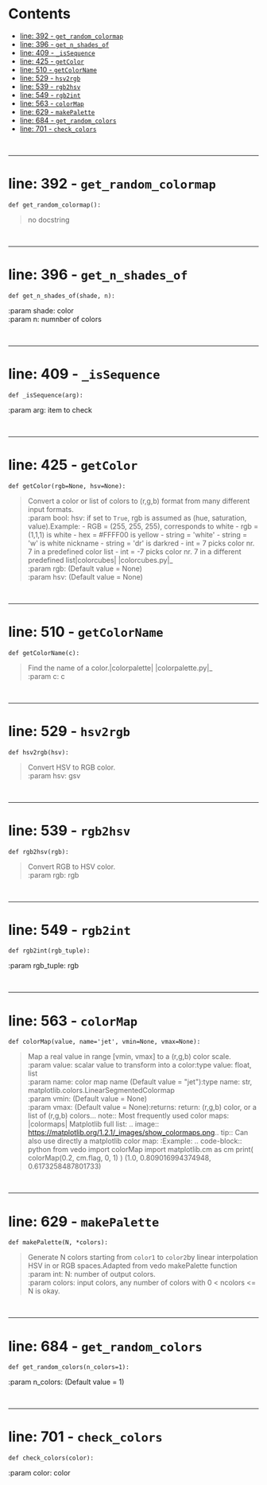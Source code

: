 



Contents
========

* [line: 392 - `get_random_colormap`](#line-392---get_random_colormap)
* [line: 396 - `get_n_shades_of`](#line-396---get_n_shades_of)
* [line: 409 - `_isSequence`](#line-409---_issequence)
* [line: 425 - `getColor`](#line-425---getcolor)
* [line: 510 - `getColorName`](#line-510---getcolorname)
* [line: 529 - `hsv2rgb`](#line-529---hsv2rgb)
* [line: 539 - `rgb2hsv`](#line-539---rgb2hsv)
* [line: 549 - `rgb2int`](#line-549---rgb2int)
* [line: 563 - `colorMap`](#line-563---colormap)
* [line: 629 - `makePalette`](#line-629---makepalette)
* [line: 684 - `get_random_colors`](#line-684---get_random_colors)
* [line: 701 - `check_colors`](#line-701---check_colors)


&nbsp;

--------
# line: 392 - `get_random_colormap`
  
```  
def get_random_colormap():
```


>  no docstring

&nbsp;

--------
# line: 396 - `get_n_shades_of`
  
```  
def get_n_shades_of(shade, n):
```
  
:param shade:  color  
:param n: numnber of colors

&nbsp;

--------
# line: 409 - `_isSequence`
  
```  
def _isSequence(arg):
```
  
:param arg:   item to check

&nbsp;

--------
# line: 425 - `getColor`
  
```  
def getColor(rgb=None, hsv=None):
```
>Convert a color or list of colors to (r,g,b) format from many different input formats.  
:param bool: hsv: if set to `True`, rgb is assumed as (hue, saturation, value).Example:     - RGB    = (255, 255, 255), corresponds to white     - rgb    = (1,1,1) is white     - hex    = #FFFF00 is yellow     - string = 'white'     - string = 'w' is white nickname     - string = 'dr' is darkred     - int    =  7 picks color nr. 7 in a predefined color list     - int    = -7 picks color nr. 7 in a different predefined list|colorcubes| |colorcubes.py|_  
:param rgb:  (Default value = None)  
:param hsv:  (Default value = None)

&nbsp;

--------
# line: 510 - `getColorName`
  
```  
def getColorName(c):
```
>Find the name of a color.|colorpalette| |colorpalette.py|_  
:param c: c 

&nbsp;

--------
# line: 529 - `hsv2rgb`
  
```  
def hsv2rgb(hsv):
```
>Convert HSV to RGB color.  
:param hsv: gsv 

&nbsp;

--------
# line: 539 - `rgb2hsv`
  
```  
def rgb2hsv(rgb):
```
>Convert RGB to HSV color.  
:param rgb: rgb 

&nbsp;

--------
# line: 549 - `rgb2int`
  
```  
def rgb2int(rgb_tuple):
```
  
:param rgb_tuple: rgb 

&nbsp;

--------
# line: 563 - `colorMap`
  
```  
def colorMap(value, name='jet', vmin=None, vmax=None):
```
>Map a real value in range [vmin, vmax] to a (r,g,b) color scale.  
:param value: scalar value to transform into a color:type value: float, list  
:param name: color map name (Default value = "jet"):type name: str, matplotlib.colors.LinearSegmentedColormap  
:param vmin:  (Default value = None)  
:param vmax:  (Default value = None):returns: return: (r,g,b) color, or a list of (r,g,b) colors... note:: Most frequently used color maps:    |colormaps|    Matplotlib full list:    .. image:: https://matplotlib.org/1.2.1/_images/show_colormaps.png.. tip:: Can also use directly a matplotlib color map:    :Example:        .. code-block:: python            from vedo import colorMap            import matplotlib.cm as cm            print( colorMap(0.2, cm.flag, 0, 1) )            (1.0, 0.809016994374948, 0.6173258487801733)

&nbsp;

--------
# line: 629 - `makePalette`
  
```  
def makePalette(N, *colors):
```
>Generate N colors starting from `color1` to `color2`by linear interpolation HSV in or RGB spaces.Adapted from vedo makePalette function  
:param int: N: number of output colors.  
:param colors: input colors, any number of colors with 0 < ncolors <= N is okay.

&nbsp;

--------
# line: 684 - `get_random_colors`
  
```  
def get_random_colors(n_colors=1):
```
  
:param n_colors:  (Default value = 1)

&nbsp;

--------
# line: 701 - `check_colors`
  
```  
def check_colors(color):
```
  
:param color: color 